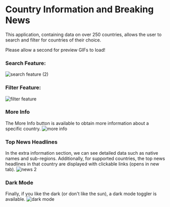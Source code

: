 # Country Information and Breaking News

This application, containing data on over 250 countries, allows the user to search and filter for countries of their choice.

Please allow a second for preview GIFs to load!

### Search Feature:
![search feature (2)](https://github.com/MatthewLi-UW/CountryNews/assets/112432294/8cb83b62-4008-4017-8553-d4ef1eb88102)

### Filter Feature:
![filter feature](https://github.com/MatthewLi-UW/CountryNews/assets/112432294/44aefe4a-94fc-4c10-bd29-a8071fa80ab7)

### More Info
The More Info button is available to obtain more information about a specific country.
![more info](https://github.com/MatthewLi-UW/CountryNews/assets/112432294/b376a4c8-9441-4772-9b10-4a7739c3b2d9)

### Top News Headlines
In the extra information section, we can see detailed data such as native names and sub-regions. Additionally, for supported countries, the top news headlines in that country are displayed with clickable links (opens in new tab).
![news 2](https://github.com/MatthewLi-UW/CountryNews/assets/112432294/ce5bb197-7b1a-4ecc-aec3-60b77a0b4d8d)

### Dark Mode 
Finally, if you like the dark (or don't like the sun), a dark mode toggler is available.
![dark mode](https://github.com/MatthewLi-UW/CountryNews/assets/112432294/6aa49e38-0461-4a28-bb4a-80c5fa7e18a8)

